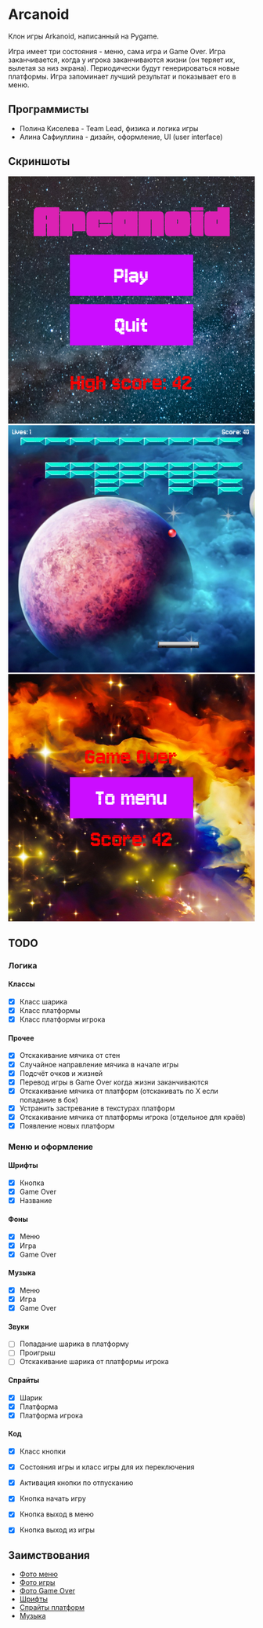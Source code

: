 # Arcanoid

Клон игры Arkanoid, написанный на Pygame.

Игра имеет три состояния - меню, сама игра и Game Over. Игра заканчивается, когда у игрока заканчиваются жизни (он теряет их, вылетая за низ экрана). Периодически будут генерироваться новые платформы. Игра запоминает лучший результат и показывает его в меню.

## Программисты

- Полина Киселева - Team Lead, физика и логика игры
- Алина Сафиуллина - дизайн, оформление, UI (user interface)

## Скриншоты
![Menu](screenshots/menu.png)
![Game](screenshots/game.png)
![Game Over](screenshots/game_over.png)

## TODO

### Логика
#### Классы
  - [x] Класс шарика
  - [x] Класс платформы
  - [x] Класс платформы игрока
#### Прочее
  - [x] Отскакивание мячика от стен
  - [x] Случайное направление мячика в начале игры
  - [x] Подсчёт очков и жизней
  - [x] Перевод игры в Game Over когда жизни заканчиваются
  - [x] Отскакивание мячика от платформ (отскакивать по X если попадание в бок)
  - [x] Устранить застревание в текстурах платформ
  - [x] Отскакивание мячика от платформы игрока (отдельное для краёв)
  - [x] Появление новых платформ

### Меню и оформление
#### Шрифты
  - [x] Кнопка
  - [x] Game Over
  - [x] Название
#### Фоны
  - [x] Меню
  - [x] Игра
  - [x] Game Over
#### Музыка
  - [x] Меню
  - [x] Игра
  - [x] Game Over
#### Звуки
  - [ ] Попадание шарика в платформу
  - [ ] Проигрыш
  - [ ] Отскакивание шарика от платформы игрока
#### Спрайты
  - [x] Шарик
  - [x] Платформа
  - [x] Платформа игрока
#### Код
  - [x] Класс кнопки
  - [x] Состояния игры и класс игры для их переключения
  - [x] Активация кнопки по отпусканию
  - [x] Кнопка начать игру
  - [x] Кнопка выход в меню
  - [x] Кнопка выход из игры


## Заимствования
 - [Фото меню](https://www.pexels.com/photo/milky-way-galaxy-during-nighttime-1252890/)
 - [Фото игры](https://www.pexels.com/photo/milky-way-galaxy-during-nighttime-1252890/)
 - [Фото Game Over](https://www.goodfon.com/abstraction/wallpaper-space-universe-stars-1207.html)
 - [Шрифты](https://fonts.google.com/)
 - [Спрайты платформ](https://www.google.com/url?sa=i&url=https%3A%2F%2Fwww.reddit.com%2Fr%2FPixelArt%2Fcomments%2F1cml47o%2Fmy_attempt_to_create_animated_sprites_for_another%2F&psig=AOvVaw2wYQKmz7RMIipFMWTGmqyM&ust=1733948561155000&source=images&cd=vfe&opi=89978449&ved=0CBgQ3YkBahcKEwiA1Pj1g56KAxUAAAAAHQAAAAAQBA)
 - [Музыка](https://downloads.khinsider.com/game-soundtracks/album/arkanoid-nes)
